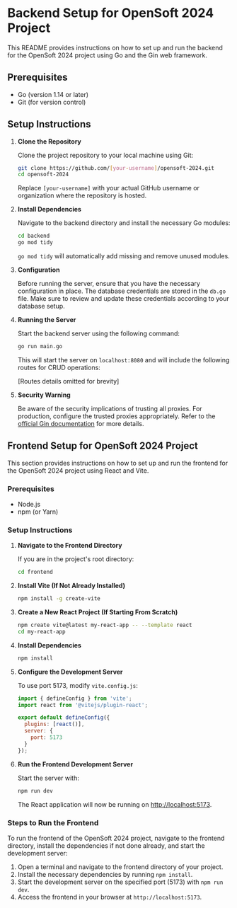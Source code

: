 # Backend Setup for OpenSoft 2024 Project

This README provides instructions on how to set up and run the backend for the OpenSoft 2024 project using Go and the Gin web framework.

## Prerequisites

- Go (version 1.14 or later)
- Git (for version control)

## Setup Instructions

1. **Clone the Repository**

    Clone the project repository to your local machine using Git:

    ```bash
    git clone https://github.com/[your-username]/opensoft-2024.git
    cd opensoft-2024
    ```

    Replace `[your-username]` with your actual GitHub username or organization where the repository is hosted.

2. **Install Dependencies**

    Navigate to the backend directory and install the necessary Go modules:

    ```bash
    cd backend
    go mod tidy
    ```

    `go mod tidy` will automatically add missing and remove unused modules.

3. **Configuration**

    Before running the server, ensure that you have the necessary configuration in place. The database credentials are stored in the `db.go` file. Make sure to review and update these credentials according to your database setup.

4. **Running the Server**

    Start the backend server using the following command:

    ```bash
    go run main.go
    ```

    This will start the server on `localhost:8080` and will include the following routes for CRUD operations:

    [Routes details omitted for brevity]

5. **Security Warning**

    Be aware of the security implications of trusting all proxies. For production, configure the trusted proxies appropriately. Refer to the [official Gin documentation](https://pkg.go.dev/github.com/gin-gonic/gin#readme-don-t-trust-all-proxies) for more details.

## Frontend Setup for OpenSoft 2024 Project

This section provides instructions on how to set up and run the frontend for the OpenSoft 2024 project using React and Vite.

### Prerequisites

- Node.js
- npm (or Yarn)

### Setup Instructions

1. **Navigate to the Frontend Directory**

    If you are in the project's root directory:

    ```bash
    cd frontend
    ```

2. **Install Vite (If Not Already Installed)**

    ```bash
    npm install -g create-vite
    ```

3. **Create a New React Project (If Starting From Scratch)**

    ```bash
    npm create vite@latest my-react-app -- --template react
    cd my-react-app
    ```

4. **Install Dependencies**

    ```bash
    npm install
    ```

5. **Configure the Development Server**

    To use port 5173, modify `vite.config.js`:

    ```javascript
    import { defineConfig } from 'vite';
    import react from '@vitejs/plugin-react';

    export default defineConfig({
      plugins: [react()],
      server: {
        port: 5173
      }
    });
    ```

6. **Run the Frontend Development Server**

    Start the server with:

    ```bash
    npm run dev
    ```

    The React application will now be running on [http://localhost:5173](http://localhost:5173).

### Steps to Run the Frontend

To run the frontend of the OpenSoft 2024 project, navigate to the frontend directory, install the dependencies if not done already, and start the development server:

1. Open a terminal and navigate to the frontend directory of your project.
2. Install the necessary dependencies by running `npm install`.
3. Start the development server on the specified port (5173) with `npm run dev`.
4. Access the frontend in your browser at `http://localhost:5173`.

